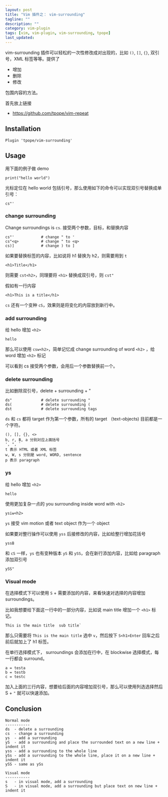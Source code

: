 ```yaml
---
layout: post
title: "Vim 插件之： vim-surrounding"
tagline: ""
description: ""
category: vim-plugin
tags: [vim, vim-plugin, vim-surrounding, tpope]
last_updated:
---
```


vim-surrounding 插件可以轻松的一次性修改成对出现的，比如 `()`, `[]`, `{}`, 双引号，XML 标签等等。提供了

- 增加
- 删除
- 修改

包围内容的方法。


首先放上链接

- <https://github.com/tpope/vim-repeat>

## Installation

    Plugin 'tpope/vim-surrounding'


## Usage

用下面的例子做 demo

    print("hello world")

光标定位在 hello world 包括引号，那么使用如下的命令可以实现双引号替换成单引号：

    cs"'


### change surrounding
Change surroundings is `cs`. 接受两个参数，目标，和替换内容

    cs"'            # change " to '
    cs"<q>          # change " to <q>
    cs)]            # change ) to ]

如果要替换标签的内容，比如说将 h1 替换为 h2，则需要用到 `t`

    <h1>Title</h1>

则需要 `cst<h2>`，同理要将 `<h1>` 替换成双引号，则 `cst"`

假如有一行内容

    <h1>This is a title</h1>

`cs` 还有一个变种 `cS`，效果则是将变化的内容放到新行中。

### add surrounding
给 hello 增加 `<h2>`

    hello

那么可以使用 `csw<h2>`，简单记忆成 change surrounding of word `<h2>` ，给 word 增加 `<h2>` 标记

可以看到 cs 接受两个参数，会用后一个参数替换前一个。

### delete surrounding
比如删除双引号，delete + surrounding + "

    ds"             # delete surrounding "
    ds(             # delete surrounding (
    dst             # delete surrounding tags

`ds` 和 `cs` 都将 target 作为第一个参数，所有的 target （text-objects) 目前都是一个字符。

    (), [], {}, <>
    b, r, B, a 分别对应上面括号
    ', ", `
    t 表示 HTML 或者 XML 标签
    w, W, s 分别是 word, WORD, sentence
    p 表示 paragraph

### ys
给 hello 增加 `<h2>`

    hello

使用更加复杂一点的 you surrounding inside word with `<h2>`

    ysiw<h2>

`ys` 接受 vim motion 或者 text object 作为一个 object

如果要对整行操作可以使用 `yss` 后接修改的内容，比如给整行增加花括号

    yssB

和 `cS` 一样，`ys` 也有变种版本 `yS` 和 `ySS`，会在新行添加内容，比如给 paragraph 添加双引号

    ySS"

### Visual mode
在选择模式下可以使用 `S` + 需要添加的内容，来看快速对选择的内容增加 surroundings。

比如我想要给下面这一行中的一部分内容，比如说 main title 增加一个 `<h1>` 标记。

	This is the main title  sub title`

那么只需要将 `This is the main title` 选中 `v`，然后按下 `S<h1>Enter` 回车之后前后就加上了 h1 标签。

在单行选择模式下， surroundings 会添加在行中，在 blockwise 选择模式，每一行都会 surround。

    a = testa
    b = testb
    c = testc

加入上面的三行内容，想要给后面的内容增加双引号，那么可以使用列选选择然后 S + `"` 就可以快速添加。


## Conclusion

    Normal mode
    -----------
    ds  - delete a surrounding
    cs  - change a surrounding
    ys  - add a surrounding
    yS  - add a surrounding and place the surrounded text on a new line + indent it
    yss - add a surrounding to the whole line
    ySs - add a surrounding to the whole line, place it on a new line + indent it
    ySS - same as ySs

    Visual mode
    -----------
    s   - in visual mode, add a surrounding
    S   - in visual mode, add a surrounding but place text on new line + indent it

